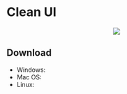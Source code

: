 # Clean UI

<div style="display: flex; justify-content: center">
  <img src="https://user-images.githubusercontent.com/68287307/148287319-9046f1c6-aa61-489e-acbf-cafee0e237cb.png"/>
</div>

## Download

<ul>
  <li>Windows: </li>
  <li>Mac OS: </li>
  <li>Linux: </li>
</ul>
